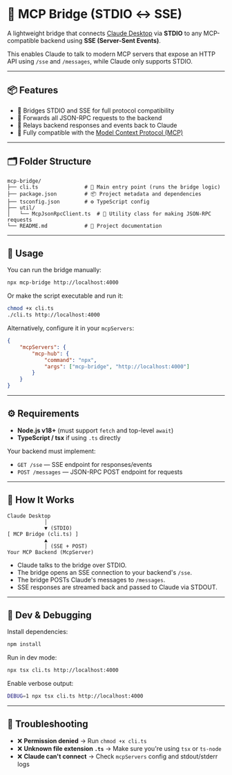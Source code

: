 # 🔌 MCP Bridge (STDIO ↔ SSE)

A lightweight bridge that connects [Claude Desktop](https://www.anthropic.com/index/claude-desktop) via **STDIO** to any MCP-compatible backend using **SSE (Server-Sent Events)**.

This enables Claude to talk to modern MCP servers that expose an HTTP API using `/sse` and `/messages`, while Claude only supports STDIO.

---

## 📦 Features

- 🌉 Bridges STDIO and SSE for full protocol compatibility
- 📨 Forwards all JSON-RPC requests to the backend
- 🔁 Relays backend responses and events back to Claude
- 🔧 Fully compatible with the [Model Context Protocol (MCP)](https://modelcontextprotocol.io)

---

## 🗂️ Folder Structure

```plaintext
mcp-bridge/
├── cli.ts               # 🧠 Main entry point (runs the bridge logic)
├── package.json         # 📦 Project metadata and dependencies
├── tsconfig.json        # ⚙️ TypeScript config
├── util/
│   └── McpJsonRpcClient.ts  # 🔧 Utility class for making JSON-RPC requests
└── README.md            # 📖 Project documentation
```

---

## 🚀 Usage

You can run the bridge manually:

```bash
npx mcp-bridge http://localhost:4000
```

Or make the script executable and run it:

```bash
chmod +x cli.ts
./cli.ts http://localhost:4000
```

Alternatively, configure it in your `mcpServers`:

```json
{
    "mcpServers": {
        "mcp-hub": {
            "command": "npx",
            "args": ["mcp-bridge", "http://localhost:4000"]
        }
    }
}
```

---

## ⚙️ Requirements

- **Node.js v18+** (must support `fetch` and top-level `await`)
- **TypeScript / tsx** if using `.ts` directly

Your backend must implement:

- `GET /sse` — SSE endpoint for responses/events
- `POST /messages` — JSON-RPC POST endpoint for requests

---

## 🧠 How It Works

```plaintext
Claude Desktop
            │
            ▼ (STDIO)
[ MCP Bridge (cli.ts) ]
            ▲
            │ (SSE + POST)
Your MCP Backend (McpServer)
```

- Claude talks to the bridge over STDIO.
- The bridge opens an SSE connection to your backend's `/sse`.
- The bridge POSTs Claude's messages to `/messages`.
- SSE responses are streamed back and passed to Claude via STDOUT.

---

## 🧪 Dev & Debugging

Install dependencies:

```bash
npm install
```

Run in dev mode:

```bash
npx tsx cli.ts http://localhost:4000
```

Enable verbose output:

```bash
DEBUG=1 npx tsx cli.ts http://localhost:4000
```

---

## 🧯 Troubleshooting

- ❌ **Permission denied** → Run `chmod +x cli.ts`
- ❌ **Unknown file extension `.ts`** → Make sure you're using `tsx` or `ts-node`
- ❌ **Claude can't connect** → Check `mcpServers` config and stdout/stderr logs
